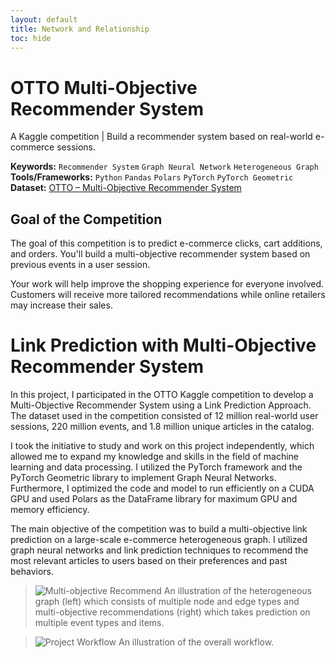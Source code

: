 ```yaml
---
layout: default
title: Network and Relationship
toc: hide
---
```


# OTTO Multi-Objective Recommender System
A Kaggle competition | Build a recommender system based on real-world e-commerce sessions.

**Keywords:** `Recommender System` `Graph Neural Network` `Heterogeneous Graph` <br/>
**Tools/Frameworks:** `Python` `Pandas` `Polars` `PyTorch` `PyTorch Geometric` <br/>
**Dataset:** [OTTO – Multi-Objective Recommender System](https://www.kaggle.com/competitions/otto-recommender-system/overview)

## Goal of the Competition
The goal of this competition is to predict e-commerce clicks, cart additions, and orders. You'll build a multi-objective recommender system based on previous events in a user session.

Your work will help improve the shopping experience for everyone involved. Customers will receive more tailored recommendations while online retailers may increase their sales.

# Link Prediction with Multi-Objective Recommender System
In this project, I participated in the OTTO Kaggle competition to develop a Multi-Objective Recommender System using a Link Prediction Approach. The dataset used in the competition consisted of 12 million real-world user sessions, 220 million events, and 1.8 million unique articles in the catalog.

I took the initiative to study and work on this project independently, which allowed me to expand my knowledge and skills in the field of machine learning and data processing. I utilized the PyTorch framework and the PyTorch Geometric library to implement Graph Neural Networks. Furthermore, I optimized the code and model to run efficiently on a CUDA GPU and used Polars as the DataFrame library for maximum GPU and memory efficiency.

The main objective of the competition was to build a multi-objective link prediction on a large-scale e-commerce heterogeneous graph. I utilized graph neural networks and link prediction techniques to recommend the most relevant articles to users based on their preferences and past behaviors.

> ![Multi-objective Recommend](https://github.com/p4zaa/OTTO-Multi-Objective-Recommender-System/assets/56890167/3e2f9008-df07-4aac-ae32-4c938cd3d57e)
> An illustration of the heterogeneous graph (left) which consists of multiple node and edge types and multi-objective recommendations (right) which takes prediction on multiple event types and items.

> ![Project Workflow](https://github.com/p4zaa/OTTO-Multi-Objective-Recommender-System/assets/56890167/25782ccf-d1fc-46a2-8e9b-28a372732d78)
> An illustration of the overall workflow.
